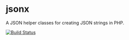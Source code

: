 # jsonx
A JSON helper classes for creating JSON strings in PHP.

[![Build Status](https://travis-ci.org/usernane/jsonx.svg?branch=master)](https://travis-ci.org/usernane/jsonx)

